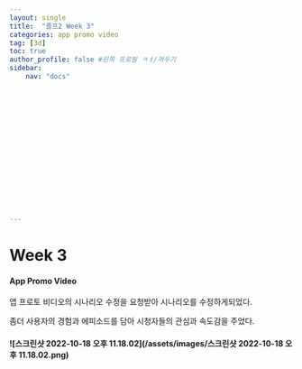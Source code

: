 ```yaml
---
layout: single
title:  "졸프2 Week 3"
categories: app promo video
tag: [3d]
toc: true
author_profile: false #왼쪽 프로필 ㅋㅕ/꺼두기
sidebar:
    nav: "docs"

















---
```


# Week 3 

#### App Promo Video



앱 프로토 비디오의 시나리오 수정을 요청받아 시나리오를 수정하게되었다.

좀더 사용자의 경험과 에피소드를 담아 시청자들의 관심과 속도감을 주었다.

#### ![스크린샷 2022-10-18 오후 11.18.02](/assets/images/스크린샷 2022-10-18 오후 11.18.02.png)